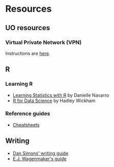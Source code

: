 # Resources

## UO resources

### Virtual Private Network (VPN)

Instructions are [here](https://casit.uoregon.edu/faq/distance-work/cisco-vpn).

## R

### Learning R 

* [Learning Statistics with R](http://learningstatisticswithr-bookdown.netlify.com) by Danielle Navarro
* [R for Data Science](http://r4ds.had.co.nz) by Hadley Wickham

### Reference guides

* [Cheatsheets](https://www.rstudio.com/resources/cheatsheets/)

## Writing

* [Dan Simons' writing guide](http://www.dansimons.com/resources/writing_tips.html)
* [E.J. Wagenmaker's guide](http://www.ejwagenmakers.com/2009/TeachingTipsWriting.pdf)
